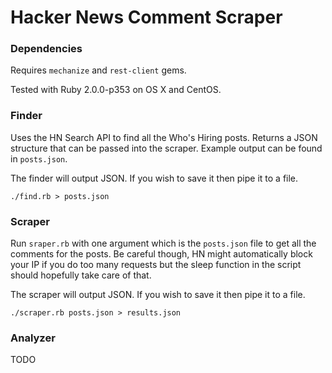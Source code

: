 # Hacker News Comment Scraper

### Dependencies

Requires `mechanize` and `rest-client` gems.

Tested with Ruby 2.0.0-p353 on OS X and CentOS.

### Finder

Uses the HN Search API to find all the Who's Hiring posts. Returns a JSON 
structure that can be passed into the scraper. Example output can be found in
`posts.json`.

The finder will output JSON. If you wish to save it then pipe it to a file.

`./find.rb > posts.json`

### Scraper

Run `sraper.rb` with one argument which is the `posts.json` file to get all the
comments for the posts. Be careful though, HN might automatically block your IP
if you do too many requests but the sleep function in the script should
hopefully take care of that.

The scraper will output JSON. If you wish to save it then pipe it to a file.

`./scraper.rb posts.json > results.json`

### Analyzer

TODO